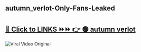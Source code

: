 
 ## autumn_verlot-Only-Fans-Leaked

# <h2><a href="https://clipsfans.com/autumn_verlot&ref=git">🔗 Click to LINKS ⏩⏩ 👉 🟢 autumn verlot </a></h2>

<a href="https://clipsfans.com/autumn_verlot&ref=git" rel="nofollow" data-target="animated-image.originalLink"><img src="https://i.ibb.co.com/xMMVF88/686577567.gif" alt="Viral Video Original" style="max-width: 100%; display: inline-block;" data-target="animated-image.originalImage"></a>
